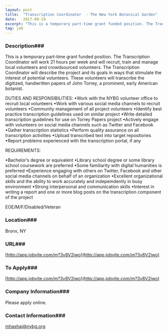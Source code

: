 ```yaml
---
layout: post
title:  "Transcription Coordinator  - The New York Botanical Garden"
date:   2017-09-19
excerpt: "This is a temporary part-time grant funded position. The Transcription Coordinator will work 21 hours per week and will recruit, train and manage local volunteers and crowdsourced volunteers. The Transcription Coordinator will describe the project and its goals in ways that stimulate the interest of potential volunteers. These volunteers will..."
tag: job
---
```


### Description###

This is a temporary part-time grant funded position. The Transcription Coordinator will work 21 hours per week and will recruit, train and manage local volunteers and crowdsourced volunteers. The Transcription Coordinator will describe the project and its goals in ways that stimulate the interest of potential volunteers. These volunteers will transcribe the digitized, handwritten papers of John Torrey, a prominent, early American botanist. 

DUTIES AND RESPONSIBILITIES:
•Work with the NYBG volunteer office to recruit local volunteers
•Work with various social media channels to recruit volunteers
•Community management of all project volunteers
•Identify best practice transcription guidelines used on similar project
•Write detailed transcription guidelines for use on Torrey Papers project
•Actively engage with volunteers on social media channels such as Twitter and Facebook
•Gather transcription statistics
•Perform quality assurance on all transcription activities
•Upload transcribed text into target repositories
•Report problems experienced with the transcription portal, if any

REQUIREMENTS:

•Bachelor’s degree or equivalent
•Library school degree or some library school coursework are preferred
•Some familiarity with digital humanities is preferred
•Experience engaging with others on Twitter, Facebook and other social media channels on behalf of an organization
•Excellent organizational skills and the ability to work accurately and indepemdently in busy environment
•Strong interpersonal and communication skills
•Interest in writing a report and one or more blog posts on the transcription component of the project

EOE/M/F/Disabled/Veteran









### Location###

Bronx, NY 


### URL###

[http://app.jobvite.com/m?3v8V2jwo](http://app.jobvite.com/m?3v8V2jwo)

### To Apply###

[http://app.jobvite.com/m?3v8V2jwo](http://app.jobvite.com/m?3v8V2jwo)


### Company Information###

Please apply online.


### Contact Information###

mhaxhaj@nybg.org 

